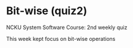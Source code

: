 # Bit-wise (quiz2)

NCKU System Software Course: 2nd weekly quiz

This week kept focus on bit-wise operations
